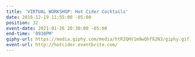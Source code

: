 ```yaml
---
title: 'VIRTUAL WORKSHOP: Hot Cider Cocktails'
date: 2018-12-19 11:55:00 -05:00
position: 32
event-date: 2021-01-26 20:30:00 -05:00
end-time: '0930PM'
giphy-url: https://media.giphy.com/media/htR2QHV1m9wQhf82N3/giphy.gif
event-url: http://hotcider.eventbrite.com/
---
```


